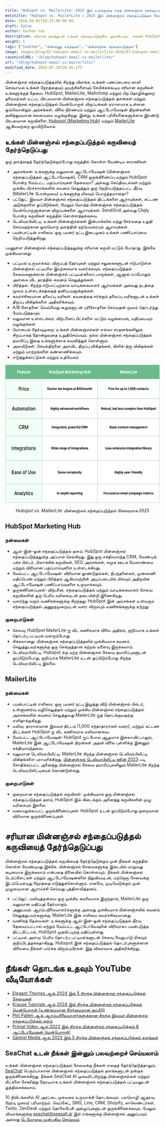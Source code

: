 ```yaml
---
title: "Hubspot vs. MailerLite: 2025 இல் உங்களுக்கு எந்த மின்னஞ்சல் சந்தைப்படுத்தல் சேவை சரியானது?"
metatitle: "Hubspot vs. MailerLite | 2025 இல் மின்னஞ்சல் சந்தைப்படுத்தல் சேவை"
date: 2024-04-01T10:25:00-08:00
draft: false
author: Xuchen Yao
description: சரியான தளத்துடன் உங்கள் சந்தைப்படுத்தலை அளவிடவும். எங்கள் HubSpot vs. MailerLite ஒப்பீடு ஈடுபாட்டை அதிகரிக்கவும், பணிப்பாய்வுகளை நெறிப்படுத்தவும், உங்கள் பணத்தை சேமிக்கவும் சிறந்த கருவியை வெளிப்படுத்துகிறது.
weight: 1
tags: ["SeaChat", "மின்னணு வர்த்தகம்", "மின்னஞ்சல் சந்தைப்படுத்தல்"]
image: images/blog/67-hubspot-email-vs-mailerlite-2024/67-hubspot-email-vs-mailerlite-2024.jpg
canonicalURL: "/blog/hubspot-email-vs-mailerlite/"
url: "/blog/hubspot-email-vs-mailerlite/"
modified_date: 2025-07-29T20:45:17Z
---
```


மின்னஞ்சல் சந்தைப்படுத்தலில் சிறந்து விளங்க, உங்கள் பணப்பையை காலி செய்யாமல் உங்கள் நேரத்தையும் முயற்சிகளையும் சேமிக்கக்கூடிய சரியான கருவிகள் உங்களுக்குத் தேவை. HubSpot, MailerLite, Mailchimp மற்றும் பிற தொழில்துறை தலைவர்கள் உட்பட பிரபலமான மின்னஞ்சல் சந்தைப்படுத்தல் தளங்கள் மற்றும் மின்னஞ்சல் சந்தைப்படுத்தல் மென்பொருள் விருப்பங்கள் ஏராளமாக உள்ளன. ஒவ்வொன்றும் அம்சங்கள், விலை நிர்ணயம் மற்றும் ஆட்டோமேஷன் திறன்களின் தனித்துவமான கலவையை வழங்குகிறது. இன்று, உங்கள் பரிசீலனைகளுக்காக இரண்டு பிரபலமான கருவிகளை, [Hubspot (Marketing Hub)](https://www.hubspot.com/products/marketing/professional) மற்றும் [MailerLite](https://www.mailerlite.com/) ஆகியவற்றை ஒப்பிடுவோம்.


## உங்கள் மின்னஞ்சல் சந்தைப்படுத்தல் கருவியைத் தேர்ந்தெடுப்பது

ஒரு தளத்தைத் தேர்ந்தெடுக்கும்போது கருத்தில் கொள்ள வேண்டிய காரணிகள்:

- அம்சங்கள்: உங்களுக்கு வலுவான ஆட்டோமேஷன் (மின்னஞ்சல் சந்தைப்படுத்தல் ஆட்டோமேஷன்), CRM ஒருங்கிணைப்பு மற்றும் HubSpot போன்ற மேம்பட்ட பகுப்பாய்வுகள் தேவையா? அல்லது செய்திமடல்கள் மற்றும் முக்கிய பிரச்சாரங்களில் கவனம் செலுத்தும் ஒரு நெறிப்படுத்தப்பட்ட தீர்வு (MailerLite போன்றவை) உங்களுக்கு மிகவும் பொருத்தமானதா?
- பட்ஜெட்: இலவச மின்னஞ்சல் சந்தைப்படுத்தல் திட்டங்களை ஆராயுங்கள், கட்டண அடுக்குகளை ஒப்பிடுங்கள், மேலும் மொத்த மின்னஞ்சல் சந்தைப்படுத்தல் மென்பொருளுக்கான விருப்பங்களை ஆராயுங்கள். SendGrid அல்லது Cliqly போன்ற கருவிகள் கருத்தில் கொள்ளத்தக்கவை.
- டெலிவரபிலிட்டி: உங்கள் மின்னஞ்சல்கள் இன்பாக்ஸில் வந்து சேர்வதை உறுதி செய்வதற்கான ஒவ்வொரு தளத்தின் நற்பெயரையும் ஆராயுங்கள்.
- பயன்பாட்டின் எளிமை: ஒரு பயனர் நட்பு இடைமுகம் உங்கள் பணிப்பாய்வை நெறிப்படுத்துகிறது.

பயனுள்ள மின்னஞ்சல் சந்தைப்படுத்தலுக்கு சரியான கருவி மட்டும் போதாது. இங்கே முக்கியமானது:

- பட்டியல் உருவாக்கம்: விருப்பத் தேர்வுகள் மற்றும் சலுகைகளுடன் ஈடுபாடுள்ள மின்னஞ்சல் பட்டியலை இயற்கையாக வளர்க்கவும். சந்தைப்படுத்தல் சேவைகளுக்கான மின்னஞ்சல் பட்டியல்களைப் பாருங்கள், ஆனால் எப்போதும் அளவை விட தரத்தில் கவனம் செலுத்துங்கள்.
- பிரித்தல்: சிறந்த ஈடுபாட்டிற்காக வாடிக்கையாளர் ஆர்வங்கள் அல்லது நடத்தை மூலம் உள்ளடக்கத்தைத் தனிப்பயனாக்குங்கள்.
- கவர்ச்சிகரமான தலைப்பு வரிகள்: கவனத்தை ஈர்க்கும் தலைப்பு வரிகளுடன் உங்கள் திறப்பு விகிதங்களை அதிகரிக்கவும்.
- A/B சோதனை: வெவ்வேறு கூறுகளுடன் பரிசோதனை செய்வதன் மூலம் தொடர்ந்து மேம்படுத்தவும்.
- வலுவான உள்ளடக்கம்: விற்பனைப் பிட்ச்களை மட்டும் வழங்காமல், மதிப்பையும் வழங்குங்கள்.
- மொபைல் தேர்வுமுறை: உங்கள் மின்னஞ்சல்கள் எல்லா சாதனங்களிலும் சிறப்பாகத் தோன்றுவதை உறுதிசெய்யவும். நல்ல மின்னஞ்சல் சந்தைப்படுத்தல் தயாரிப்பு இதை உங்களுக்காக கவனித்துக் கொள்ளும்.
- அளவீடுகள்: செயல்திறனை அளவிட திறப்பு விகிதங்கள், கிளிக்-த்ரூ விகிதங்கள் மற்றும் மாற்றங்களை கண்காணிக்கவும்.
- எடுத்துக்காட்டுகள் மற்றும் உத்வேகம்


<center>
<img height="450px" src="/images/blog/67-hubspot-email-vs-mailerlite-2024/hubspot-and-mailerlite-email-marketing-service-comparison-2024.png" alt="Hubspot vs. MailerLite மின்னஞ்சல் சந்தைப்படுத்தல் சேவை ஒப்பீடு 2025"/>

*Hubspot vs. MailierLite மின்னஞ்சல் சந்தைப்படுத்தல் சேவையாக 2025*
</center>

## HubSpot Marketing Hub

### நன்மைகள்

- ஆல்-இன்-ஒன் சந்தைப்படுத்தல் தளம்: HubSpot மின்னஞ்சல் சந்தைப்படுத்தலுக்கு அப்பால் செல்கிறது. இது ஒரு சக்திவாய்ந்த CRM, லேண்டிங் பக்க பில்டர், பிளாக்கிங் கருவிகள், SEO அம்சங்கள், சமூக ஊடக மேலாண்மை மற்றும் விரிவான பகுப்பாய்வுகளை உள்ளடக்கியது.
- மேம்பட்ட ஆட்டோமேஷன்: விரிவான தூண்டுதல்கள், நிபந்தனைகள், முன்னணி மதிப்பெண் மற்றும் பிரித்தல் ஆகியவற்றின் அடிப்படையில் மிகவும் அதிநவீன ஆட்டோமேஷன் பணிப்பாய்வுகளை உருவாக்கவும்.
- ஒருங்கிணைப்புகள்: விற்பனை, சந்தைப்படுத்தல் மற்றும் வாடிக்கையாளர் சேவை கருவிகளின் ஒரு பெரிய வரிசையுடன் தடையின்றி இணைகிறது.
- வளர்ந்து வரும் வணிகங்களுக்கு சிறந்தது: HubSpot இன் அம்சங்கள் உள்வரும் சந்தைப்படுத்தல் அணுகுமுறையுடன் வளர விரும்பும் வணிகங்களுக்கு ஏற்றது.

### குறைபாடுகள்

- செலவு: HubSpot MailerLite ஐ விட கணிசமாக விலை அதிகம், குறிப்பாக உங்கள் தொடர்பு பட்டியல் வளரும்போது.
- சிக்கலானது: மின்னஞ்சல் சந்தைப்படுத்தலில் முக்கியமாக கவனம் செலுத்துபவர்களுக்கு ஒரு செங்குத்தான கற்றல் வளைவு இருக்கலாம்.
- டெலிவரபிலிட்டி: Hubspot க்கு மற்ற மின்னஞ்சல் சேவை தயாரிப்புகளுடன் ஒப்பிடும்போது, குறிப்பாக MailerLite உடன் ஒப்பிடும்போது சிறந்த டெலிவரபிலிட்டி இல்லை.

## MailerLite

### நன்மைகள்

- பயன்பாட்டின் எளிமை: ஒரு பயனர் நட்பு இழுத்து விடு மின்னஞ்சல் பில்டர், உள்ளுணர்வு வழிசெலுத்தல் மற்றும் முக்கிய மின்னஞ்சல் சந்தைப்படுத்தல் அம்சங்களில் கவனம் செலுத்துவது MailerLite ஐத் தொடங்குவதற்கு எளிதாக்குகிறது.
- மலிவு: தாராளமான இலவச திட்டம் (1,000 சந்தாதாரர்கள் வரை), மற்றும் கட்டண திட்டங்கள் HubSpot ஐ விட கணிசமாக மலிவானவை.
- மேம்பட்ட ஆட்டோமேஷன்: HubSpot ஐப் போல ஆழமாக இல்லாவிட்டாலும், MailerLite இன் ஆட்டோமேஷன் திறன்கள் அதன் விலை புள்ளிக்கு இன்னும் சக்திவாய்ந்தவை.
- வலுவான டெலிவரபிலிட்டி: MailerLite சிறந்த மின்னஞ்சல் டெலிவரபிலிட்டி விகிதங்களை பராமரிக்கிறது. [மின்னஞ்சல் டெலிவரபிலிட்டி ஜூன் 2023](https://www.emailtooltester.com/en/blog/email-deliverability-june-2023/) படி, சோதிக்கப்பட்ட அனைத்து மின்னஞ்சல் சேவை தயாரிப்புகளிலும் MailerLite சிறந்த டெலிவரபிலிட்டியைக் கொண்டுள்ளது.

### குறைபாடுகள்

- குறைவான சந்தைப்படுத்தல் கருவிகள்: முக்கியமாக ஒரு மின்னஞ்சல் சந்தைப்படுத்தல் தளம், HubSpot இல் கிடைக்கும் அனைத்து கருவிகளின் முழு வரிசையும் இல்லை.
- வரையறுக்கப்பட்ட ஒருங்கிணைப்புகள்: HubSpot உடன் ஒப்பிடும்போது குறைவான விரிவான ஒருங்கிணைப்புகள்.

# சரியான மின்னஞ்சல் சந்தைப்படுத்தல் கருவியைத் தேர்ந்தெடுப்பது

மின்னஞ்சல் சந்தைப்படுத்தல் கருவியைத் தேர்ந்தெடுக்கும் முன் நீங்கள் கருத்தில் கொள்ள வேண்டியது இங்கே. மின்னஞ்சல் சேவைகளுக்கு இடையில் மாறுவது கடினமாக இருக்கலாம் என்பதை நினைவில் கொள்ளவும். நீங்கள் மின்னஞ்சல் டெம்ப்ளேட்கள் மற்றும் ஆட்டோமேஷன்களை நிறுவியவுடன், மற்றொரு சேவைக்கு இடம்பெயர்வது நேரத்தை எடுத்துக்கொள்ளும். எனவே, முடிவெடுக்கும் முன் முழுமையான ஆராய்ச்சி செய்வது புத்திசாலித்தனம்.

- பட்ஜெட்: மலிவுத்தன்மை ஒரு முக்கிய கவலையாக இருந்தால், MailerLite ஒரு வலுவான மதிப்புத் தேர்வாகும்.
- அனுபவம்: ஆரம்பநிலையாளர்களுக்கு அல்லது முக்கியமாக மின்னஞ்சலில் கவனம் செலுத்துபவர்களுக்கு, MailerLite இன் எளிமை கவர்ச்சிகரமானது.
- வணிகத் தேவைகள்: உங்களுக்கு ஆல்-இன்-ஒன் சந்தைப்படுத்தல் தீர்வு தேவைப்பட்டால் மற்றும் மேம்பட்ட ஆட்டோமேஷனை விரிவாகப் பயன்படுத்த திட்டமிட்டால், HubSpot முதலீட்டிற்கு மதிப்புள்ளது.
- பட்டியல் அளவு: பெரிய தொடர்பு பட்டியல்களுடன் செலவு வேறுபாடு மிகவும் குறிப்பிடத்தக்கதாகிறது. Hubspot இன் சந்தைப்படுத்தல் தொடர்புகளுக்கான விலையை நீங்கள் பார்க்க விரும்புவீர்கள். இது விரைவாக அதிகரிக்கிறது.


# நீங்கள் தொடங்க உதவும் YouTube வீடியோக்கள்

- [Elegant Themes ஆல் 2024 இல் 5 சிறந்த மின்னஞ்சல் சந்தைப்படுத்தல் சேவைகள்](https://www.youtube.com/watch?v=FWxgafQAiUI)
- [Krause Tutorials ஆல் 2024 இல் சிறந்த மின்னஞ்சல் சந்தைப்படுத்தல் மென்பொருள் (உண்மையான நேர்மையான ஒப்பீடு)](https://www.youtube.com/watch?v=HM-FxC1jbJ4)
- [Phil Pallen ஆல் ஆரம்பநிலையாளர்களுக்கான சிறந்த இலவச மின்னஞ்சல் சந்தைப்படுத்தல் தளம்](https://www.youtube.com/watch?v=aDXsec1WIcM)
- [Primal Video ஆல் 2023 இல் சிறந்த மின்னஞ்சல் சந்தைப்படுத்தல் & ஆட்டோமேஷன் மென்பொருள்!](https://www.youtube.com/watch?v=ue64tBgnagA)
- [Santrel Media ஆல் 2023 இல் 5 சிறந்த மின்னஞ்சல் சந்தைப்படுத்தல் தளங்கள்](https://www.youtube.com/watch?v=GvyNW2njcGE)

## SeaChat உடன் நீங்கள் இன்னும் பலவற்றைச் செய்யலாம்

உங்கள் மின்னஞ்சல் சந்தைப்படுத்தல் சேவைக்கு நீங்கள் எதைத் தேர்ந்தெடுத்தாலும், [SeaChat](https://chat.seasalt.ai/?utm_source=blog) பெரும்பாலான மின்னஞ்சல் சந்தைப்படுத்தல் தளங்களுடன் நன்றாக ஒருங்கிணைக்கிறது. நீங்கள் SeaChat AI முகவரிடமிருந்து மின்னஞ்சல்கள் மற்றும் லீட்களை சேகரித்து நேரடியாக உங்கள் மின்னஞ்சல் சந்தைப்படுத்தல் பட்டியலுடன் ஒத்திசைக்கலாம்.

10 நிமிடங்களில் AI அரட்டை முகவரை உருவாக்கி தொடங்கவும். பலமொழி ஆதரவு. நேரடி முகவர் பரிமாற்றம். வெப்கேட், SMS, Line, CRM, Shopify, காலெண்டர்கள், Twilio, ZenDesk மற்றும் தொலைபேசி அழைப்புகளுடன் ஒருங்கிணைக்கவும். மேலும் விவரங்களுக்கு [seachat@seasalt.ai](mailto:seameet@seasalt.ai) இல் எங்களுக்கு மின்னஞ்சல் அனுப்பவும் அல்லது [டெமோவை முன்பதிவு செய்யவும்](https://meetings.hubspot.com/seasalt-ai/seasalt-meeting).
